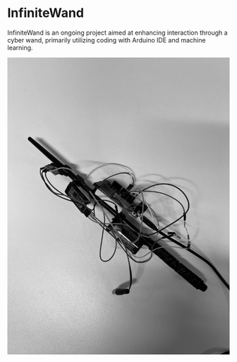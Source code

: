 # InfiniteWand
InfiniteWand is an ongoing project aimed at enhancing interaction through a cyber wand, primarily utilizing coding with Arduino IDE and machine learning.


![The interactive wand](wandProject.jpg)

